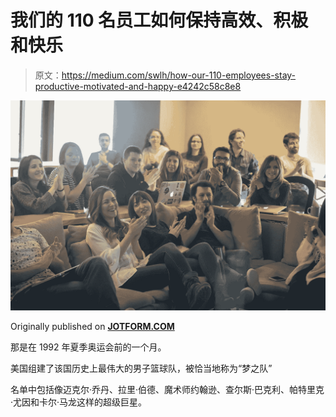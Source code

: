 # 我们的 110 名员工如何保持高效、积极和快乐

> 原文：<https://medium.com/swlh/how-our-110-employees-stay-productive-motivated-and-happy-e4242c58c8e8>

![](img/51125a5f050b659bacfe16f972e2831c.png)

Originally published on [**JOTFORM.COM**](http://jotform.com)

那是在 1992 年夏季奥运会前的一个月。

美国组建了该国历史上最伟大的男子篮球队，被恰当地称为“梦之队”

名单中包括像迈克尔·乔丹、拉里·伯德、魔术师约翰逊、查尔斯·巴克利、帕特里克·尤因和卡尔·马龙这样的超级巨星。